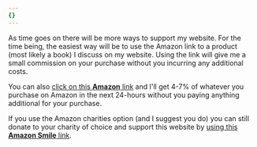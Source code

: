 ```yaml
---
{}
---
```


As time goes on there will be more ways to support my website. For the time being, the easiest way will be to use the Amazon link to a product (most likely a book) I discuss on my website. Using the link will give me a small commission on your purchase without you incurring any additional costs. 

You can also [click on this **Amazon** link](https://www.amazon.com/ref=as_li_ss_tl?ie=UTF8&linkCode=ll2&tag=aleksispaul-20&linkId=2a7e591259f684b84c4b388f79ed09fd&language=en_US) and I'll get 4-7% of whatever you purchase on Amazon in the next 24-hours without you paying anything additional for your purchase.

If you use the Amazon charities option (and I suggest you do) you can still donate to your charity of choice and support this website by [using this **Amazon Smile** link](https://smile.amazon.com/ref=as_li_ss_tl?ie=UTF8&linkCode=ll2&tag=aleksispaul-20&linkId=2a7e591259f684b84c4b388f79ed09fd&language=en_US). 